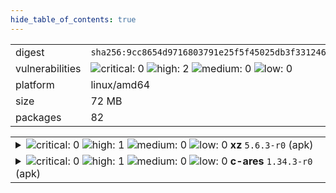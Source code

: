 ```yaml
---
hide_table_of_contents: true
---
```


<table>
<tr><td>digest</td><td><code>sha256:9cc8654d9716803791e25f5f45025db3f3312462c714e7707111b5d6ee20ee73</code></td><tr><tr><td>vulnerabilities</td><td><img alt="critical: 0" src="https://img.shields.io/badge/critical-0-lightgrey"/> <img alt="high: 2" src="https://img.shields.io/badge/high-2-e25d68"/> <img alt="medium: 0" src="https://img.shields.io/badge/medium-0-lightgrey"/> <img alt="low: 0" src="https://img.shields.io/badge/low-0-lightgrey"/> <!-- unspecified: 0 --></td></tr>
<tr><td>platform</td><td>linux/amd64</td></tr>
<tr><td>size</td><td>72 MB</td></tr>
<tr><td>packages</td><td>82</td></tr>
</table>
</details></table>
</details>

<table>
<tr><td valign="top">
<details><summary><img alt="critical: 0" src="https://img.shields.io/badge/C-0-lightgrey"/> <img alt="high: 1" src="https://img.shields.io/badge/H-1-e25d68"/> <img alt="medium: 0" src="https://img.shields.io/badge/M-0-lightgrey"/> <img alt="low: 0" src="https://img.shields.io/badge/L-0-lightgrey"/> <!-- unspecified: 0 --><strong>xz</strong> <code>5.6.3-r0</code> (apk)</summary>

<small><code>pkg:apk/alpine/xz@5.6.3-r0?os_name=alpine&os_version=3.21</code></small><br/>
<a href="https://scout.docker.com/v/CVE-2025-31115?s=alpine&n=xz&ns=alpine&t=apk&osn=alpine&osv=3.21&vr=%3C5.6.3-r1"><img alt="high : CVE--2025--31115" src="https://img.shields.io/badge/CVE--2025--31115-lightgrey?label=high%20&labelColor=e25d68"/></a> 

<table>
<tr><td>Affected range</td><td><code>&lt;5.6.3-r1</code></td></tr>
<tr><td>Fixed version</td><td><code>5.6.3-r1</code></td></tr>
<tr><td>EPSS Score</td><td><code>0.051%</code></td></tr>
<tr><td>EPSS Percentile</td><td><code>13th percentile</code></td></tr>
</table>

<details><summary>Description</summary>
<blockquote>



</blockquote>
</details>
</details></td></tr>

<tr><td valign="top">
<details><summary><img alt="critical: 0" src="https://img.shields.io/badge/C-0-lightgrey"/> <img alt="high: 1" src="https://img.shields.io/badge/H-1-e25d68"/> <img alt="medium: 0" src="https://img.shields.io/badge/M-0-lightgrey"/> <img alt="low: 0" src="https://img.shields.io/badge/L-0-lightgrey"/> <!-- unspecified: 0 --><strong>c-ares</strong> <code>1.34.3-r0</code> (apk)</summary>

<small><code>pkg:apk/alpine/c-ares@1.34.3-r0?os_name=alpine&os_version=3.21</code></small><br/>
<a href="https://scout.docker.com/v/CVE-2025-31498?s=alpine&n=c-ares&ns=alpine&t=apk&osn=alpine&osv=3.21&vr=%3C1.34.5-r0"><img alt="high : CVE--2025--31498" src="https://img.shields.io/badge/CVE--2025--31498-lightgrey?label=high%20&labelColor=e25d68"/></a> 

<table>
<tr><td>Affected range</td><td><code>&lt;1.34.5-r0</code></td></tr>
<tr><td>Fixed version</td><td><code>1.34.5-r0</code></td></tr>
</table>

<details><summary>Description</summary>
<blockquote>



</blockquote>
</details>
</details></td></tr>
</table>

